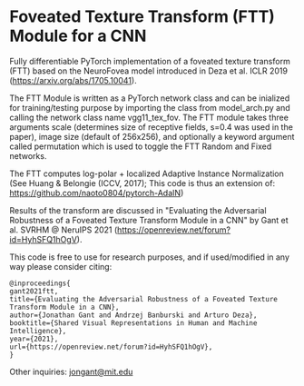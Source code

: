 # Foveated Texture Transform (FTT) Module for a CNN
Fully differentiable PyTorch implementation of a foveated texture transform (FTT) based on the NeuroFovea model introduced in Deza et al. ICLR 2019 (https://arxiv.org/abs/1705.10041).

The FTT Module is written as a PyTorch network class and can be inialized for training/testing purpose by importing the class from model_arch.py and calling the network class name vgg11_tex_fov. The FTT module takes three arguments scale (determines size of receptive fields, s=0.4 was used in the paper), image size (default of 256x256), and optionally a keyword argument called permutation which is used to toggle the FTT Random and Fixed networks.

The FTT computes log-polar + localized Adaptive Instance Normalization (See Huang & Belongie (ICCV, 2017); This code is thus an extension of: https://github.com/naoto0804/pytorch-AdaIN)

Results of the transform are discussed in "Evaluating the Adversarial Robustness of a Foveated Texture Transform Module in a CNN" by Gant et al. SVRHM @ NeruIPS 2021 (https://openreview.net/forum?id=HyhSFQ1hOgV).

This code is free to use for research purposes, and if used/modified in any way please consider citing:

```
@inproceedings{
gant2021ftt,
title={Evaluating the Adversarial Robustness of a Foveated Texture Transform Module in a CNN},
author={Jonathan Gant and Andrzej Banburski and Arturo Deza},
booktitle={Shared Visual Representations in Human and Machine Intelligence},
year={2021},
url={https://openreview.net/forum?id=HyhSFQ1hOgV},
}
```

Other inquiries: jongant@mit.edu
